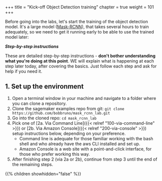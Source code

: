 +++
title = "Kick-off Object Detection training"
chapter = true
weight = 101
+++

Before going into the labs, let's start the training of the object detection model. It's a large model ([Mask-RCNN](https://arxiv.org/abs/1703.06870)), that takes several hours to train adequately, so we need to get it running early to be able to use the trained model later:

***Step-by-step instructions***

These are detailed step-by-step instructions - **don't bother understanding what you're doing at this point**. WE will explain what is happening at each step later today, after covering the basics. Just follow each step and ask for help if you need it.

## 1. Set up the environment

1. Open a terminal window in your machine and navigate to a folder where you can clone a repository.
2. Clone the sagemaker examples repo from git:
	`git clone https://github.com/bobbruno/mask_rcnn_lab.git`
3. Go into the cloned repo:
	`cd mask_rcnn_lab`
5. Pick one of [2a. Via Command Line]({{< relref "100-via-command-line" >}}) or [2b. Via Amazon Console]({{< relref "200-via-console" >}}) setup instructions below, depending on your preference.
	- Command line is adequate for those familiar working with the bash shell and who already have the aws CLI installed and set up.
	- Amazon Console is a web site with a point-and-click interface, for those who prefer working this way.
6. After finishing step 2 (via 2a or 2b), continue from step 3 until the end of the remaining steps.

{{% children showhidden="false" %}}
